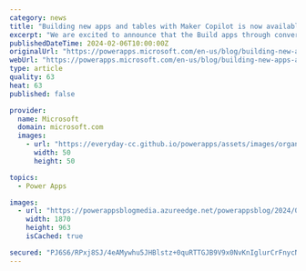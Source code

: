```yaml
---
category: news
title: "Building new apps and tables with Maker Copilot is now available in 8 languages worldwide"
excerpt: "We are excited to announce that the Build apps through conversation capability is now available in 8 languages on make.powerapps.com: English, Dutch, French, German, Italian, Japanese, Portuguese (Brazil), Spanish. The Copilot banner and “Describe a new table” options are visible to users who have set"
publishedDateTime: 2024-02-06T10:00:00Z
originalUrl: "https://powerapps.microsoft.com/en-us/blog/building-new-apps-and-tables-with-maker-copilot-is-now-available-in-8-languages-worldwide/"
webUrl: "https://powerapps.microsoft.com/en-us/blog/building-new-apps-and-tables-with-maker-copilot-is-now-available-in-8-languages-worldwide/"
type: article
quality: 63
heat: 63
published: false

provider:
  name: Microsoft
  domain: microsoft.com
  images:
    - url: "https://everyday-cc.github.io/powerapps/assets/images/organizations/microsoft.com-50x50.jpg"
      width: 50
      height: 50

topics:
  - Power Apps

images:
  - url: "https://powerappsblogmedia.azureedge.net/powerappsblog/2024/02/NL2TableMultiLan_JP.jpg"
    width: 1870
    height: 963
    isCached: true

secured: "PJ6S6/RPxj8SJ/4eAMywhu5JHBlstz+0quRTTGJB9V9x0NvKnIglurCrFnycNOsLs4oWw+47UtgmoTam+Pv1IZmO2CLKI5SL/VOCWJ/bE9Oi1/cluERB01Qb1yzIz3dnQ1ZAO88aDAHJYPd00AZF+Dhqe+N4vYdT5DAhhrfFa+teIjCC2wZep2iI0UBL2Muok2f2mSuhQXblfTE5mQqnea0XctggV4xmIWtT9LZTLuxn3qAed6eMbS6jqZ1316hEbJOM7B0psgwNzxE75wyQL1EH6EB9yD/+JDV+KWjd8a3VEKQjF33nVhAbGjzXWmojBfa9JqfKNDGY/OmGWyf8hH1kpD2JyLDT7NxsL8FZuH0=;udkVQ32QnKxX13G/MI5y4Q=="
---
```


